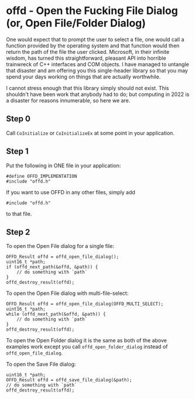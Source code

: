 # offd - Open the Fucking File Dialog (or, Open File/Folder Dialog)

One would expect that to prompt the user to select a file, one would call a function provided by the operating system and that function would then return the path of the file the user clicked. Microsoft, in their infinite wisdom, has turned this straightforward, pleasant API into horrible trainwreck of C++ interfaces and COM objects. I have managed to untangle that disaster and am offering you this single-header library so that you may spend your days working on things that are actually worthwhile.

I cannot stress enough that this library simply should not exist. This shouldn't have been work that anybody had to do; but computing in 2022 is a disaster for reasons innumerable, so here we are.

## Step 0

Call `CoInitialize` or `CoInitializeEx` at some point in your application.

## Step 1

Put the following in ONE file in your application:
```
#define OFFD_IMPLEMENTATION
#include "offd.h"
```

If you want to use OFFD in any other files, simply add
```
#include "offd.h"
```
to that file.

## Step 2

To open the Open File dialog for a single file:
```
OFFD_Result offd = offd_open_file_dialog();
uint16_t *path;
if (offd_next_path(&offd, &path)) {
    // do something with `path`
}
offd_destroy_result(offd);
```

To open the Open File dialog with multi-file-select:
```
OFFD_Result offd = offd_open_file_dialog(OFFD_MULTI_SELECT);
uint16_t *path;
while (offd_next_path(&offd, &path)) {
    // do something with `path`
}
offd_destroy_result(offd);
```

To open the Open Folder dialog it is the same as both of the above examples work except you call `offd_open_folder_dialog` instead of `offd_open_file_dialog`.

To open the Save File dialog:
```
uint16_t *path;
OFFD_Result offd = offd_save_file_dialog(&path);
// do something with `path`
offd_destroy_result(offd);
```
